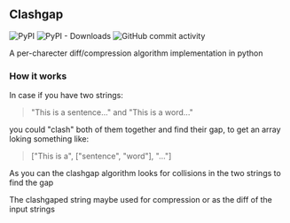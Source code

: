 ## Clashgap
![PyPI](https://img.shields.io/pypi/v/clashgap?label=version)
![PyPI - Downloads](https://img.shields.io/pypi/dm/clashgap)
![GitHub commit activity](https://img.shields.io/github/commit-activity/m/NioGreek/Clashgap)

A per-charecter diff/compression algorithm implementation in python

### How it works
In case if you have two strings:
> "This is a sentence..." and "This is a word..."

you could "clash" both of them together and find their gap, to get an array loking something like:
> \["This is a", \["sentence", "word"\], "..."\]

As you can the clashgap algorithm looks for collisions in the two strings to find the gap

The clashgaped string maybe used for compression or as the diff of the input strings

